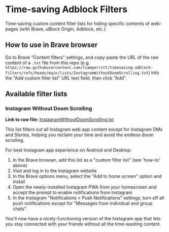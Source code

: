 # Time-saving Adblock Filters

Time-saving custom content filter lists for hiding specific contents of web-pages (with Brave, uBlock Origin, Adblock, etc.).

## How to use in Brave browser

Go to Brave "Content filters" settings, and copy-paste the URL of the raw content of a `.txt` file from this repo (e.g. `https://raw.githubusercontent.com/liamperritt/timesaving-adblock-filters/refs/heads/main/lists/InstagramWithoutDoomScrolling.txt`) into the "Add custom filter list" URL text field, then click "Add".

## Available filter lists

### Instagram Without Doom Scrolling

**Link to raw file:** [InstagramWithoutDoomScrolling.txt](https://raw.githubusercontent.com/liamperritt/timesaving-adblock-filters/refs/heads/main/lists/InstagramWithoutDoomScrolling.txt)

This list filters out all Instagram web app content except for Instagram DMs and Stories, helping you reclaim your time and avoid the endless doom scrolling.

For best Instagram app experience on Android and Desktop:
1. In the Brave browser, add this list as a "custom filter list" (see 'how-to' above)
2. Visit and log in to the Instagram website
3. In the Brave options menu, select the "Add to home screen" option and install
4. Open the newly-installed Instagram PWA from your homescreen and accept the prompt to enable notifications from Instagram
6. In the Instagram "Notifications > Push Notifications" settings, turn off all push notifications except for "Messages from individual and group chats".

You'll now have a nicely-functioning version of the Instagram app that lets you stay connected with your friends without all the time-wasting content.
